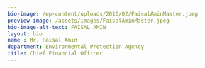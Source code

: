 ```yaml
---
bio-image: /wp-content/uploads/2016/02/FaisalAminMaster.jpeg
preview-image: /assets/images/FaisalAminMaster.jpeg
bio-image-alt-text: FAISAL AMIN
layout: bio
name : Mr. Faisal Amin
department: Environmental Protection Agency
title: Chief Financial Officer
---
```

 

 
